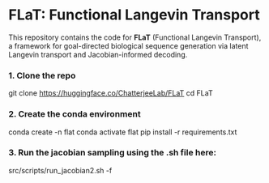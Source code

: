 # FLaT: Functional Langevin Transport

This repository contains the code for **FLaT** (Functional Langevin Transport), a framework for goal-directed biological sequence generation via latent Langevin transport and Jacobian-informed decoding.



### 1. Clone the repo
git clone https://huggingface.co/ChatterjeeLab/FLaT
cd FLaT

### 2. Create the conda environment
conda create -n flat
conda activate flat
pip install -r requirements.txt


### 3. Run the jacobian sampling using the .sh file here:
src/scripts/run_jacobian2.sh -f